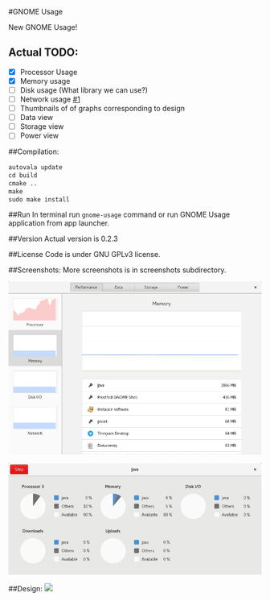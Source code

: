 #GNOME Usage

New GNOME Usage!

## Actual TODO:
- [x] Processor Usage
- [x] Memory usage
- [ ] Disk usage (What library we can use?)
- [ ] Network usage [#1](http://github.com/petr-stety-stetka/gnome-usage/issues/1)
- [ ] Thumbnails of of graphs corresponding to design
- [ ] Data view
- [ ] Storage view
- [ ] Power view

##Compilation:
```
autovala update
cd build
cmake ..
make
sudo make install
```
##Run
In terminal run ```gnome-usage``` command or run GNOME Usage application from app launcher.

##Version
Actual version is 0.2.3

##License
Code is under GNU GPLv3 license.

##Screenshots:
More screenshots is in screenshots subdirectory.

![Screenshot](screenshots/screenshot8.png?raw=true )

![Screenshot](screenshots/screenshot4.png?raw=true )

##Design:
<img src="https://raw.githubusercontent.com/gnome-design-team/gnome-mockups/master/usage/usage-wires.png">
